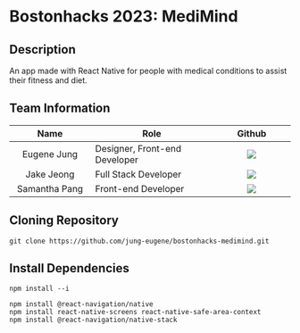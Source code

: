 # Bostonhacks 2023: MediMind

## Description
An app made with React Native for people with medical conditions to assist their fitness and diet.

## Team Information

<table width="900">
<thead>
<tr>
<th width="150" align="center">Name</th>
<th width="250" align="center">Role</th>
<th width="150" align="center">Github</th>
</tr> 
</thead>
<tbody>

<tr>
<td width="100" align="center">Eugene Jung</td>
<td width="250">Designer, Front-end Developer</td>
<td width="150" align="center">	
	<a href="https://github.com/jung-eugene">
	<img src="https://img.shields.io/badge/jungeugene-655ced?style=social&logo=github"/>
	</a>
</td>
	
<tr>
<td width="100" align="center">Jake Jeong</td>
<td width="250">Full Stack Developer</td>
<td width="150" align="center">	
	<a href="https://github.com/jakejeong5007">
	<img src="https://img.shields.io/badge/jakejeong5007-655ced?style=social&logo=github"/>
	</a>

<tr>
<td width="100" align="center">Samantha Pang</td>
<td width="250">Front-end Developer</td>
<td width="150" align="center">	
	<a href="https://github.com/samanthap88">
	<img src="https://img.shields.io/badge/samanthap88-655ced?style=social&logo=github"/>
	</a>
</td>

</tr>
</tbody>
</table>

## Cloning Repository
```
git clone https://github.com/jung-eugene/bostonhacks-medimind.git
```

## Install Dependencies
```
npm install --i
```
```
npm install @react-navigation/native
npm install react-native-screens react-native-safe-area-context
npm install @react-navigation/native-stack
```
